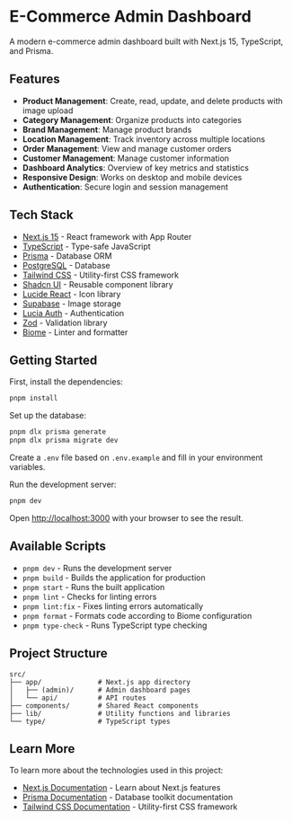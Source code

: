 # E-Commerce Admin Dashboard

A modern e-commerce admin dashboard built with Next.js 15, TypeScript, and Prisma.

## Features

- **Product Management**: Create, read, update, and delete products with image upload
- **Category Management**: Organize products into categories
- **Brand Management**: Manage product brands
- **Location Management**: Track inventory across multiple locations
- **Order Management**: View and manage customer orders
- **Customer Management**: Manage customer information
- **Dashboard Analytics**: Overview of key metrics and statistics
- **Responsive Design**: Works on desktop and mobile devices
- **Authentication**: Secure login and session management

## Tech Stack

- [Next.js 15](https://nextjs.org/) - React framework with App Router
- [TypeScript](https://www.typescriptlang.org/) - Type-safe JavaScript
- [Prisma](https://www.prisma.io/) - Database ORM
- [PostgreSQL](https://www.postgresql.org/) - Database
- [Tailwind CSS](https://tailwindcss.com/) - Utility-first CSS framework
- [Shadcn UI](https://ui.shadcn.com/) - Reusable component library
- [Lucide React](https://lucide.dev/) - Icon library
- [Supabase](https://supabase.com/) - Image storage
- [Lucia Auth](https://lucia-auth.com/) - Authentication
- [Zod](https://zod.dev/) - Validation library
- [Biome](https://biomejs.dev/) - Linter and formatter

## Getting Started

First, install the dependencies:

```bash
pnpm install
```

Set up the database:

```bash
pnpm dlx prisma generate
pnpm dlx prisma migrate dev
```

Create a `.env` file based on `.env.example` and fill in your environment variables.

Run the development server:

```bash
pnpm dev
```

Open [http://localhost:3000](http://localhost:3000) with your browser to see the result.

## Available Scripts

- `pnpm dev` - Runs the development server
- `pnpm build` - Builds the application for production
- `pnpm start` - Runs the built application
- `pnpm lint` - Checks for linting errors
- `pnpm lint:fix` - Fixes linting errors automatically
- `pnpm format` - Formats code according to Biome configuration
- `pnpm type-check` - Runs TypeScript type checking

## Project Structure

```
src/
├── app/              # Next.js app directory
│   ├── (admin)/      # Admin dashboard pages
│   └── api/          # API routes
├── components/       # Shared React components
├── lib/              # Utility functions and libraries
└── type/             # TypeScript types
```

## Learn More

To learn more about the technologies used in this project:

- [Next.js Documentation](https://nextjs.org/docs) - Learn about Next.js features
- [Prisma Documentation](https://www.prisma.io/docs/) - Database toolkit documentation
- [Tailwind CSS Documentation](https://tailwindcss.com/docs) - Utility-first CSS framework